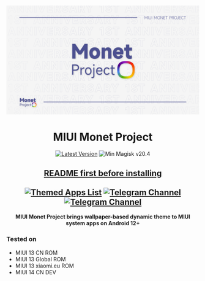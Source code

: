 ![MIUI Monet Project](https://github.com/MIUI-Monet-Project/.github/blob/main/profile/Monet%20Proj%20New%20Logo.png?raw=true)
<h1 align="center">MIUI Monet Project</h1>

<div align="center">
  <!-- Version -->
  <a href="https://github.com/MIUI-Monet-Project/Module/releases"><img src="https://img.shields.io/github/v/release/miui-monet-project/module?color=green&include_prereleases&logo=magisk&logoColor=white&style=for-the-badge"
                                                                       alt="Latest Version" /></a>
  <!-- Last Updated -->
<!--  <img src="https://img.shields.io/github/release-date/miui-monet-project/module?style=for-the-badge" alt="_time_stamp_" /> -->
  <!-- Min Magisk -->
  <img src="https://img.shields.io/badge/Min Magisk-20.4-red.svg?longCache=true&style=for-the-badge"
      alt="Min Magisk v20.4" />
</div>

<h2 align="center">
  <a href="https://telegra.ph/Read-Me-01-19">README first before installing</a>
  <br /><br />
   <a href="https://telegra.ph/Whats-Currently-Themed-11-06"><img src="https://img.shields.io/badge/Themed App-List-blue?longCache=true&style=for-the-badge"
      alt="Themed Apps List" /></a>
   <a href="https://t.me/MIUIMonetUpdate"><img src="https://img.shields.io/badge/telegram-channel-blue?longCache=true&style=for-the-badge&logo=telegram&logoColor=white"
      alt="Telegram Channel" /></a>
   <a href="https://t.me/MIUIMonet"><img src="https://img.shields.io/badge/telegram-discuss-blue?longCache=true&style=for-the-badge&logo=telegram&logoColor=white"
      alt="Telegram Channel" /></a>

</h2>


<div align="center">
  <strong>MIUI Monet Project brings wallpaper-based dynamic theme to MIUI system apps on Android 12+</strong>
</div>


### Tested on
- MIUI 13 CN ROM
- MIUI 13 Global ROM
- MIUI 13 xiaomi.eu ROM
- MIUI 14 CN DEV

